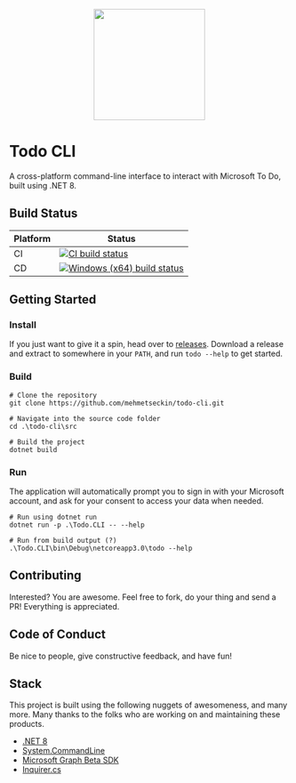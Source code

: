 <p align="center">
    <img 
        src="./assets/logo.png"
        width="200"
        height="200"
    />
</p>

# Todo CLI

A cross-platform command-line interface to interact with Microsoft To Do, built using .NET 8.

## Build Status

| Platform | Status |
| ------ | ------------ |
| CI | [![CI build status](https://dev.azure.com/mtseckin/todo-cli/_apis/build/status/CI)](https://dev.azure.com/mtseckin/todo-cli/_build/latest?definitionId=1) |
| CD | [![Windows (x64) build status](https://dev.azure.com/mtseckin/todo-cli/_apis/build/status/CD)](https://dev.azure.com/mtseckin/todo-cli/_build/latest?definitionId=5)

## Getting Started

### Install

If you just want to give it a spin, head over to [releases](https://github.com/mehmetseckin/todo-cli/releases/). Download a release and extract to somewhere in your `PATH`, and run `todo --help` to get started.

### Build

```
# Clone the repository
git clone https://github.com/mehmetseckin/todo-cli.git

# Navigate into the source code folder
cd .\todo-cli\src

# Build the project
dotnet build
```

### Run

The application will automatically prompt you to sign in with your Microsoft account, and ask for your consent to access your data when needed.

```
# Run using dotnet run
dotnet run -p .\Todo.CLI -- --help

# Run from build output (?)
.\Todo.CLI\bin\Debug\netcoreapp3.0\todo --help
```

## Contributing

Interested? You are awesome. Feel free to fork, do your thing and send a PR! Everything is appreciated.

## Code of Conduct

Be nice to people, give constructive feedback, and have fun!

## Stack

This project is built using the following nuggets of awesomeness, and many more. Many thanks to the folks who are working on and maintaining these products.

- [.NET 8](https://github.com/dotnet/core)
- [System.CommandLine](https://github.com/dotnet/command-line-api)
- [Microsoft Graph Beta SDK](https://github.com/microsoftgraph/msgraph-beta-sdk-dotnet)
- [Inquirer.cs](https://github.com/hayer/Inquirer.cs)
